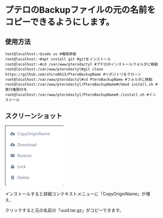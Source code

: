# プテロのBackupファイルの元の名前をコピーできるようにします。

## 使用方法
```
test@localhost:~$sudo su #権限昇格
root@localhost:~#apt install git #gitをインストール
root@localhost:~#cd /var/www/pterodactyl #プテロのインストールフォルダに移動
root@localhost:/var/www/pterodactyl#git clone https://github.com/shiro8613/PteroBackupName #リポジトリをクローン
root@localhost:/var/www/pterodactyl#cd PteroBackupName #フォルダに移動
root@localhost:/var/www/pterodactyl/PteroBackupName#chmod install.sh #実行権限付与
root@localhost:/var/www/pterodactyl/PteroBackupName#./install.sh #インストール
```

## スクリーンショット

![Alt text](image.png)

インストールすると詳細コンテキストメニューに「CopyOriginName」が増え、

クリックすると元の名前の「uuid.tar.gz」がコピーできます。

